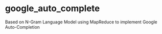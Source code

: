 # google_auto_complete
Based on N-Gram Language Model using MapReduce to implement Google Auto-Completion
